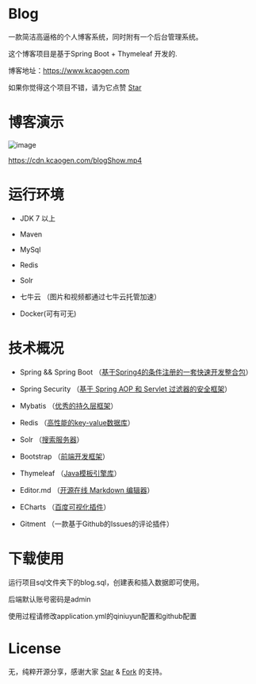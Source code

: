 # Blog

一款简洁高逼格的个人博客系统，同时附有一个后台管理系统。

这个博客项目是基于Spring Boot + Thymeleaf 开发的.

博客地址：https://www.kcaogen.com

如果你觉得这个项目不错，请为它点赞  [Star](https://github.com/IsResultXaL/blog/stargazers "Star")

# 博客演示

![image](https://github.com/IsResultXaL/blog/blob/master/blogShow.gif)

https://cdn.kcaogen.com/blogShow.mp4

# 运行环境

- JDK 7 以上

- Maven

- MySql

- Redis

- Solr

- 七牛云 （图片和视频都通过七牛云托管加速）

- Docker(可有可无)

# 技术概况

- Spring && Spring Boot （[基于Spring4的条件注册的一套快速开发整合包](https://qbgbook.gitbooks.io/spring-boot-reference-guide-zh/II.%20Getting%20started/8.%20Introducing%20Spring%20Boot.html "基于Spring4的条件注册的一套快速开发整合包")）

- Spring Security （[基于 Spring AOP 和 Servlet 过滤器的安全框架](https://vincentmi.gitbooks.io/spring-security-reference-zh/content/1_introduction.html "基于 Spring AOP 和 Servlet 过滤器的安全框架")）

- Mybatis （[优秀的持久层框架](http://www.mybatis.org/mybatis-3/zh/ "优秀的持久层框架")）
  
- Redis （[高性能的key-value数据库](http://www.redis.cn/documentation.html "高性能的key-value数据库")）

- Solr （[搜索服务器](https://www.gitbook.com/book/xiaoxing598/apache-solr-reference-guide/details "搜索服务器")）

- Bootstrap （[前端开发框架](http://v3.bootcss.com/getting-started/ "前端开发框架")）

- Thymeleaf （[Java模板引擎库](http://www.jianshu.com/p/ee177796702e "Java模板引擎库")）

- Editor.md （[开源在线 Markdown 编辑器](https://pandao.github.io/editor.md/ "开源在线 Markdown 编辑器")）

- ECharts （[百度可视化插件](http://echarts.baidu.com/ "百度可视化插件")）

- Gitment （一款基于Github的Issues的评论插件）

# 下载使用

运行项目sql文件夹下的blog.sql，创建表和插入数据即可使用。

后端默认账号密码是admin

使用过程请修改application.yml的qiniuyun配置和github配置

# License

无，纯粹开源分享，感谢大家 [Star](https://github.com/IsResultXaL/blog/stargazers "Star") & [Fork](https://github.com/IsResultXaL/blog/network/members "Fork") 的支持。
